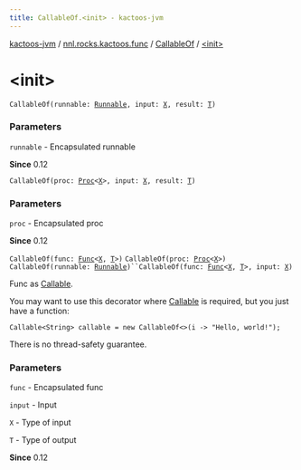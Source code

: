 ```yaml
---
title: CallableOf.<init> - kactoos-jvm
---
```


[kactoos-jvm](../../index.html) / [nnl.rocks.kactoos.func](../index.html) / [CallableOf](index.html) / [&lt;init&gt;](./-init-.html)

# &lt;init&gt;

`CallableOf(runnable: `[`Runnable`](http://docs.oracle.com/javase/8/docs/api/java/lang/Runnable.html)`, input: `[`X`](index.html#X)`, result: `[`T`](index.html#T)`)`

### Parameters

`runnable` - Encapsulated runnable

**Since**
0.12

`CallableOf(proc: `[`Proc`](../../nnl.rocks.kactoos/-proc/index.html)`<`[`X`](index.html#X)`>, input: `[`X`](index.html#X)`, result: `[`T`](index.html#T)`)`

### Parameters

`proc` - Encapsulated proc

**Since**
0.12

`CallableOf(func: `[`Func`](../../nnl.rocks.kactoos/-func/index.html)`<`[`X`](index.html#X)`, `[`T`](index.html#T)`>)`
`CallableOf(proc: `[`Proc`](../../nnl.rocks.kactoos/-proc/index.html)`<`[`X`](index.html#X)`>)`
`CallableOf(runnable: `[`Runnable`](http://docs.oracle.com/javase/8/docs/api/java/lang/Runnable.html)`)``CallableOf(func: `[`Func`](../../nnl.rocks.kactoos/-func/index.html)`<`[`X`](index.html#X)`, `[`T`](index.html#T)`>, input: `[`X`](index.html#X)`)`

Func as [Callable](http://docs.oracle.com/javase/8/docs/api/java/util/concurrent/Callable.html).

You may want to use this decorator where
[Callable](http://docs.oracle.com/javase/8/docs/api/java/util/concurrent/Callable.html) is required, but you just have a function:

```
Callable<String> callable = new CallableOf<>(i -> "Hello, world!");
```

There is no thread-safety guarantee.

### Parameters

`func` - Encapsulated func

`input` - Input

`X` - Type of input

`T` - Type of output

**Since**
0.12

